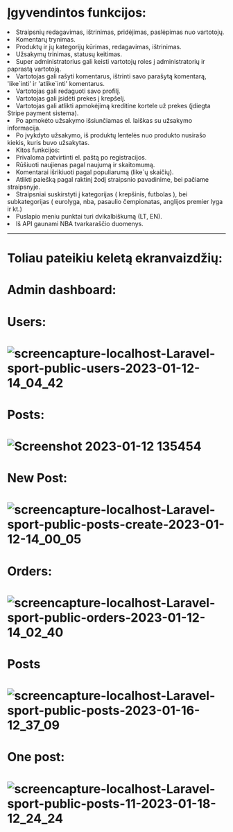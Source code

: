 # Įgyvendintos funkcijos:

<li> Straipsnių redagavimas, ištrinimas, pridėjimas, paslėpimas nuo vartotojų.
<li> Komentarų trynimas.
<li> Produktų ir jų kategorijų kūrimas, redagavimas, ištrinimas.
<li> Užsakymų trinimas, statusų keitimas.
<li> Super administratorius gali keisti vartotojų roles į administratorių ir paprastą vartotoją.
<li> Vartotojas gali rašyti komentarus, ištrinti savo parašytą komentarą, 'like`inti' ir 'atlike`inti' komentarus.
<li> Vartotojas gali redaguoti savo profilį.
<li> Vartotojas gali įsidėti prekes į krepšelį.
<li> Vartotojas gali atlikti apmokėjimą kreditine kortele už prekes (įdiegta Stripe payment sistema).
<li> Po apmokėto užsakymo išsiunčiamas el. laiškas su užsakymo informacija.
<li> Po įvykdyto užsakymo, iš produktų lentelės nuo produkto nusirašo kiekis, kuris buvo užsakytas.
<li> Kitos funkcijos:
<li> Privaloma patvirtinti el. paštą po registracijos.
<li> Rūšiuoti naujienas pagal naujumą ir skaitomumą.
<li> Komentarai išrikiuoti pagal populiarumą (like`ų skaičių).
<li> Atlikti paiešką pagal raktinį žodį straipsnio pavadinime, bei pačiame straipsnyje.
<li> Straipsniai suskirstyti į kategorijas ( krepšinis, futbolas ), bei subkategorijas ( eurolyga, nba, pasaulio čempionatas, anglijos premier lyga ir kt.)
<li> Puslapio meniu punktai turi dvikalbiškumą (LT, EN).
<li> Iš API gaunami NBA tvarkaraščio duomenys.


 <hr>

# Toliau pateikiu keletą ekranvaizdžių:
# Admin dashboard:
# Users:
# ![screencapture-localhost-Laravel-sport-public-users-2023-01-12-14_04_42](https://user-images.githubusercontent.com/107037107/212062184-f6f45efd-eeff-46f6-89d7-b2c673e4acf6.png)
# Posts:
# ![Screenshot 2023-01-12 135454](https://user-images.githubusercontent.com/107037107/212060597-8c572f8b-1783-4b2c-964a-452a1f650e35.png)
# New Post:
# ![screencapture-localhost-Laravel-sport-public-posts-create-2023-01-12-14_00_05](https://user-images.githubusercontent.com/107037107/212061307-e91918f4-91f5-4592-a348-e5db2acaa17f.png)
# Orders:
# ![screencapture-localhost-Laravel-sport-public-orders-2023-01-12-14_02_40](https://user-images.githubusercontent.com/107037107/212061763-ef0a7dd4-94dd-4eaf-bb49-dbf4b71da2b7.png)
# Posts
# ![screencapture-localhost-Laravel-sport-public-posts-2023-01-16-12_37_09](https://user-images.githubusercontent.com/107037107/212658482-73b846fd-21e9-4004-a1d9-8858785659ca.png)
# One post:
# ![screencapture-localhost-Laravel-sport-public-posts-11-2023-01-18-12_24_24](https://user-images.githubusercontent.com/107037107/213147370-79f68cd3-0d34-47e2-9745-7a2900e528b8.png)
